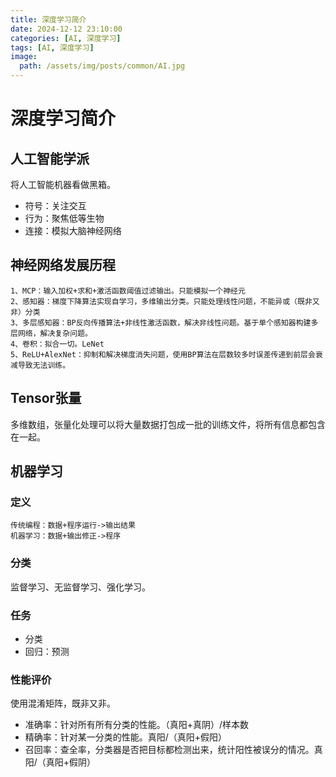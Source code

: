 ```yaml
---
title: 深度学习简介
date: 2024-12-12 23:10:00
categories: [AI, 深度学习]
tags: [AI, 深度学习]
image:
  path: /assets/img/posts/common/AI.jpg
---
```


# 深度学习简介

## 人工智能学派
将人工智能机器看做黑箱。
+ 符号：关注交互
+ 行为：聚焦低等生物
+ 连接：模拟大脑神经网络

## 神经网络发展历程
```
1、MCP：输入加权+求和+激活函数阈值过滤输出。只能模拟一个神经元
2、感知器：梯度下降算法实现自学习，多维输出分类。只能处理线性问题，不能异或（既非又非）分类
3、多层感知器：BP反向传播算法+非线性激活函数，解决非线性问题。基于单个感知器构建多层网络，解决复杂问题。
4、卷积：拟合一切。LeNet
5、ReLU+AlexNet：抑制和解决梯度消失问题，使用BP算法在层数较多时误差传递到前层会衰减导致无法训练。
```

## Tensor张量
多维数组，张量化处理可以将大量数据打包成一批的训练文件，将所有信息都包含在一起。

## 机器学习
### 定义
```
传统编程：数据+程序运行->输出结果
机器学习：数据+输出修正->程序
```
### 分类
监督学习、无监督学习、强化学习。

### 任务
+ 分类
+ 回归：预测

### 性能评价
使用混淆矩阵，既非又非。
+ 准确率：针对所有所有分类的性能。（真阳+真阴）/样本数
+ 精确率：针对某一分类的性能。真阳/（真阳+假阳）
+ 召回率：查全率，分类器是否把目标都检测出来，统计阳性被误分的情况。真阳/（真阳+假阴）